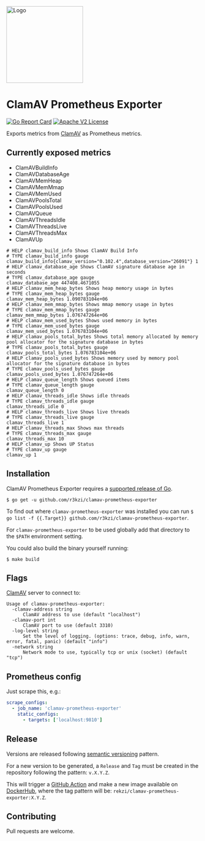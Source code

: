 <p align="left"><img src="https://storage.googleapis.com/gopherizeme.appspot.com/gophers/9e5f19f595edf1bb1a51cb49e4eac9f935c1ec18.png" alt="Logo" height="200"></p>

# ClamAV Prometheus Exporter

[![Go Report Card](https://goreportcard.com/badge/github.com/r3kzi/clamav-prometheus-exporter)](https://goreportcard.com/report/github.com/r3kzi/clamav-prometheus-exporter)
[![Apache V2 License](https://img.shields.io/badge/license-Apache%20V2-blue.svg)](https://github.com/r3kzi/clamav-prometheus-exporter/blob/master/LICENSE)

Exports metrics from [ClamAV](https://www.clamav.net/) as Prometheus metrics.

## Currently exposed metrics

- ClamAVBuildInfo
- ClamAVDatabaseAge
- ClamAVMemHeap
- ClamAVMemMmap
- ClamAVMemUsed
- ClamAVPoolsTotal
- ClamAVPoolsUsed
- ClamAVQueue
- ClamAVThreadsIdle
- ClamAVThreadsLive
- ClamAVThreadsMax
- ClamAVUp

```
# HELP clamav_build_info Shows ClamAV Build Info
# TYPE clamav_build_info gauge
clamav_build_info{clamav_version="0.102.4",database_version="26091"} 1
# HELP clamav_database_age Shows ClamAV signature database age in seconds
# TYPE clamav_database_age gauge
clamav_database_age 447408.4671055
# HELP clamav_mem_heap_bytes Shows heap memory usage in bytes
# TYPE clamav_mem_heap_bytes gauge
clamav_mem_heap_bytes 1.090783104e+06
# HELP clamav_mem_mmap_bytes Shows mmap memory usage in bytes
# TYPE clamav_mem_mmap_bytes gauge
clamav_mem_mmap_bytes 1.076747264e+06
# HELP clamav_mem_used_bytes Shows used memory in bytes
# TYPE clamav_mem_used_bytes gauge
clamav_mem_used_bytes 1.076783104e+06
# HELP clamav_pools_total_bytes Shows total memory allocated by memory pool allocator for the signature database in bytes
# TYPE clamav_pools_total_bytes gauge
clamav_pools_total_bytes 1.076783104e+06
# HELP clamav_pools_used_bytes Shows memory used by memory pool allocator for the signature database in bytes
# TYPE clamav_pools_used_bytes gauge
clamav_pools_used_bytes 1.076747264e+06
# HELP clamav_queue_length Shows queued items
# TYPE clamav_queue_length gauge
clamav_queue_length 0
# HELP clamav_threads_idle Shows idle threads
# TYPE clamav_threads_idle gauge
clamav_threads_idle 0
# HELP clamav_threads_live Shows live threads
# TYPE clamav_threads_live gauge
clamav_threads_live 1
# HELP clamav_threads_max Shows max threads
# TYPE clamav_threads_max gauge
clamav_threads_max 10
# HELP clamav_up Shows UP Status
# TYPE clamav_up gauge
clamav_up 1
```

## Installation

ClamAV Prometheus Exporter requires a [supported release of Go](https://golang.org/doc/devel/release.html#policy).

```shell
$ go get -u github.com/r3kzi/clamav-prometheus-exporter
```

To find out where `clamav-prometheus-exporter` was installed you can run `$ go list -f {{.Target}} github.com/r3kzi/clamav-prometheus-exporter`.

For `clamav-prometheus-exporter` to be used globally add that directory to the `$PATH` environment setting.

You could also build the binary yourself running:

```shell
$ make build
```

## Flags

[ClamAV](https://www.clamav.net/) server to connect to:

```shell
Usage of clamav-prometheus-exporter:
  -clamav-address string
      ClamAV address to use (default "localhost")
  -clamav-port int
      ClamAV port to use (default 3310)
  -log-level string
      Set the level of logging. (options: trace, debug, info, warn, error, fatal, panic) (default "info")
  -network string
      Network mode to use, typically tcp or unix (socket) (default "tcp")
```

## Prometheus config

Just scrape this, e.g.:

```yaml
scrape_configs:
  - job_name: 'clamav-prometheus-exporter'
    static_configs:
      - targets: ['localhost:9810']
```

## Release

Versions are released following [semantic versioning](https://semver.org/) pattern.

For a new version to be generated, a `Release` and `Tag`
must be created in the repository following the pattern: `v.X.Y.Z`.

This will trigger a [GitHub Action](.github/workflows/docker-build.yml) and make a new image available on
[DockerHub](https://hub.docker.com/r/rekzi/clamav-prometheus-exporter),
where the tag pattern will be: `rekzi/clamav-prometheus-exporter:X.Y.Z`.

## Contributing

Pull requests are welcome.
